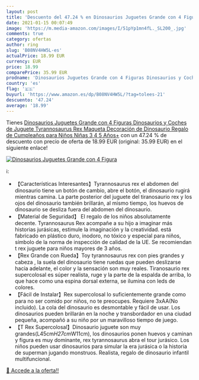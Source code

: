 ```yaml
---
layout: post
title: 'Descuento del 47.24 % en Dinosaurios Juguetes Grande con 4 Figura'
date: 2021-01-15 00:07:49
image: 'https://m.media-amazon.com/images/I/51pYp1mn4fL._SL200_.jpg'
comments: true
category: ofertas
author: ring
slug: 'B08NV4HW5L-es'
actualPrice: 18.99 EUR
currency: EUR
price: 18.99
comparePrice: 35.99 EUR
prodname: 'Dinosaurios Juguetes Grande con 4 Figuras Dinosaurios y Coches de Juguete Tyrannosaurus Rex Maqueta Decoración de Dinosaurio Regalo de Cumpleaños para Niños Niñas 3 4 5 Años+'
country: 'es'
flag: '🇪🇸'
buyurl: 'https://www.amazon.es/dp/B08NV4HW5L/?tag=tolees-21'
descuento: '47.24'
average: '18.99'
---
```


Tienes [Dinosaurios Juguetes Grande con 4 Figuras Dinosaurios y Coches de Juguete Tyrannosaurus Rex Maqueta Decoración de Dinosaurio Regalo de Cumpleaños para Niños Niñas 3 4 5 Años+](https://www.amazon.es/dp/B08NV4HW5L/?tag=tolees-21) con un 47.24 % de descuento con precio de oferta de 18.99 EUR (original: 35.99 EUR) en el siguiente enlace!

[![Dinosaurios Juguetes Grande con 4 Figura](https://m.media-amazon.com/images/I/51pYp1mn4fL._SL200_.jpg)](https://www.amazon.es/dp/B08NV4HW5L/?tag=tolees-21)

ℹ️:

- 【Características Interesantes】Tyrannosaurus rex el abdomen del dinosaurio tiene un botón de cambio, abre el botón, el dinosaurio rugirá mientras camina. La parte posterior del juguete del tiranosaurio rex y los ojos del dinosaurio también brillarán, al mismo tiempo, los huevos de dinosaurio se desliza fuera del abdomen del dinosaurio.
- 【Material de Seguridad】 El regalo de los niños absolutamente decente. Tyrannosaurus Rex acompañe a su hijo a imaginar más historias jurásicas, estimule la imaginación y la creatividad. está fabricado en plástico duro, inodoro, no tóxico y especial para niños, símbolo de la norma de inspección de calidad de la UE. Se recomiendan t rex juguete para niños mayores de 3 años.
- 【Rex Grande con Rueda】Toy tyrannosaurus rex con pies grandes y cabeza , la suela del dinosaurio tiene ruedas que pueden deslizarse hacia adelante, el color y la sensación son muy reales. Tiranosaurio rex supercolosal es súper realista, ruge y la parte de la espalda de arriba, lo que hace como una espina dorsal externa, se ilumina con leds de colores.
- 【Fácil de Instalar】Rex supercolosal lo suficientemente grande como para no ser comido por niños, no te preocupes. Requiere 3xAA(No incluido). La cola del dinosaurio es desmontable y fácil de usar. Los dinosaurios pueden brillarán en la noche y transbordador en una ciudad pequeña, acompañó a su niño por un maravilloso tiempo de juego.
- 【T Rex Supercolosal】Dinosaurio juguete son muy grandes(L45cm*H27cm*W11cm), los dinosaurios ponen huevos y caminan y figura es muy dominante, rex tyrannosaurus abra el tour jurásico. Los niños pueden usar dinosaurios para simular la era jurásica o la historia de superman jugando monstruos. Realista, regalo de dinosaurio infantil multifuncional.

[🛒 Accede a la oferta!!](https://www.amazon.es/dp/B08NV4HW5L/?tag=tolees-21)
